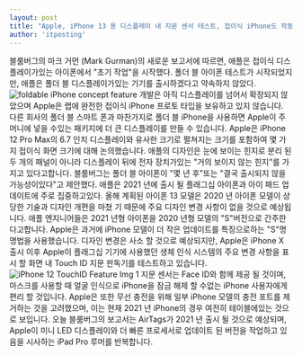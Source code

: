 ```yaml
---
layout: post
title: "Apple, iPhone 13 용 디스플레이 내 지문 센서 테스트, 접이식 iPhone도 작동 중"
author: 'itposting'
---
```


블룸버그의 마크 거먼 (Mark Gurman)의 새로운 보고서에 따르면, 애플은 접이식 디스플레이가있는 아이폰에서 "초기 작업"을 시작했다.
 폴더 블 아이폰 테스트가 시작되었지만, 애플은 폴더 블 디스플레이가있는 기기를 출시하겠다고 약속하지 않았다.
![foldable iPhone concept feature](https://images.macrumors.com/t/Ms1HG5oo6mDoIbrWO3FB0dvtFgw=/2500x0/filters:no_upscale():quality(90)/article-new/2020/11/foldable-iPhone-concept-feature.jpg)
개발은 아직 디스플레이를 넘어서 확장되지 않았으며 Apple은 랩에 완전한 접이식 ‌iPhone‌ 프로토 타입을 보유하고 있지 않습니다.
 다른 회사의 폴더 블 스마트 폰과 마찬가지로 폴더 블 ‌iPhone‌을 사용하면 Apple이 주머니에 넣을 수있는 패키지에 더 큰 디스플레이를 만들 수 있습니다.
Apple은 iPhone 12 Pro Max의 6.7 인치 디스플레이와 유사한 크기로 펼쳐지는 크기를 포함하여 몇 가지 접이식 화면 크기에 대해 논의했습니다.
 애플의 디자인은 눈에 보이는 힌지로 분리 된 두 개의 패널이 아니라 디스플레이 뒤에 전자 장치가있는 "거의 보이지 않는 힌지"를 가지고 있다고합니다.
블룸버그는 폴더 블 아이폰이 "몇 년 후"또는 "결국 출시되지 않을 가능성이있다"고 제안했다. 애플은 2021 년에 출시 될 플래그십 아이폰과 아이 패드 업데이트에 주로 집중하고있다.
올해 계획된 아이폰 13 모델은 2020 년 아이폰 모델이 상당한 기술과 디자인 개편을 마쳤 기 때문에 주요 디자인 변경 사항이 없을 것으로 예상됩니다.
 애플 엔지니어들은 2021 년형 아이폰을 2020 년형 모델의 "S"버전으로 간주한다고합니다.
 Apple은 과거에 ‌iPhone‌ 모델이 더 작은 업데이트를 특징으로하는 "S"명명법을 사용했습니다.
디자인 변경은 사소 할 것으로 예상되지만, Apple은 ‌iPhone‌ X 출시 이후 Apple이 플래그십 기기에 사용했던 생체 인식 시스템의 주요 변경 사항을 표시 할 화면 내 Touch ID 지문 판독기를 테스트하고 있습니다.
![iPhone 12 TouchID Feature Img 1](https://images.macrumors.com/t/pqauIW7IRpEaqFvYDDLtGPe1oJ4=/2500x0/filters:no_upscale():quality(90)/article-new/2020/04/iPhone-12-TouchID-Feature-Img-1.jpg)
지문 센서는 Face ID와 함께 제공 될 것이며, 마스크를 사용할 때 얼굴 인식으로 iPhone을 잠금 해제 할 수없는 ‌iPhone‌ 사용자에게 편리 할 것입니다.
Apple은 또한 무선 충전을 위해 일부 iPhone 모델의 충전 포트를 제거하는 것을 고려했으며, 이는 현재 2021 년 iPhone의 경우 여전히 테이블에있는 것으로 보입니다.
오늘 블룸버그의 보고서는 AirTags가 2021 년 출시 될 것으로 예상되며, Apple이 미니 LED 디스플레이와 더 빠른 프로세서로 업데이트 된 버전을 작업하고 있음을 시사하는 iPad Pro 루머를 반복합니다.